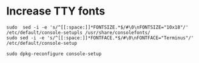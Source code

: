 # Increase TTY fonts

    sudo  sed -i -e 's/^[[:space:]]*FONTSIZE.*$/#\0\nFONTSIZE="10x18"/' /etc/default/console-setupls /usr/share/consolefonts/
    sudo sed -i -e 's/^[[:space:]]*FONTFACE.*$/#\0\nFONTFACE="Terminus"/' /etc/default/console-setup
    
    sudo dpkg-reconfigure console-setup


